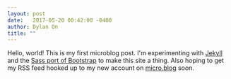 ```yaml
---
layout: post
date:   2017-05-20 00:42:00 -0400
author: Dylan On
title: ""
---
```


Hello, world! This is my first microblog post. I'm experimenting with [Jekyll](http://jekyllrb.com/) and the [Sass port of Bootstrap](https://github.com/twbs/bootstrap-sass) to make this site a thing. Also hoping to get my RSS feed hooked up to my new account on [micro.blog](http://micro.blog) soon.
